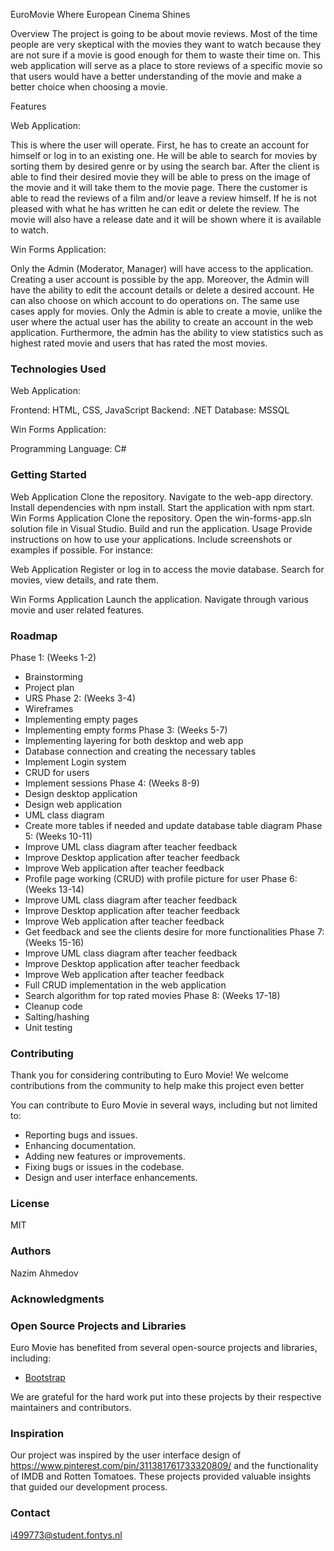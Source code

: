 EuroMovie
Where European Cinema Shines

Overview
The project is going to be about movie reviews. Most of the time people are very skeptical with the movies they want to watch because they are not sure if a movie is good enough for them to waste their time on. This web application will serve as a place to store reviews of a specific movie so that users would have a better understanding of the movie and make a better choice when choosing a movie. 


Features

Web Application:

This is where the user will operate. First, he has to create an account for himself or log in to an existing one. He will be able to search for movies by sorting them by desired genre or by using the search bar. After the client is able to find their desired movie they will be able to press on the image of the movie and it will take them to the movie page. There the customer is able to read the reviews of a film and/or leave a review himself. If he is not pleased with what he has written he can edit or delete the review. The movie will also have a release date and it will be shown where it is available to watch.

Win Forms Application:

Only the Admin (Moderator, Manager) will have access to the application. Creating a user account is possible by the app. Moreover, the Admin will have the ability to edit the account details or delete a desired account. He can also choose on which account to do operations on. The same use cases apply for movies. Only the Admin is able to create a movie, unlike the user where the actual user has the ability to create an account in the web application. Furthermore, the admin has the ability to view statistics such as highest rated movie and users that has rated the most movies.

### Technologies Used

Web Application:

Frontend: HTML, CSS, JavaScript
Backend: .NET
Database: MSSQL

Win Forms Application:

Programming Language: C#

### Getting Started

Web Application
Clone the repository.
Navigate to the web-app directory.
Install dependencies with npm install.
Start the application with npm start.
Win Forms Application
Clone the repository.
Open the win-forms-app.sln solution file in Visual Studio.
Build and run the application.
Usage
Provide instructions on how to use your applications. Include screenshots or examples if possible. For instance:

Web Application
Register or log in to access the movie database.
Search for movies, view details, and rate them.

Win Forms Application
Launch the application.
Navigate through various movie and user related features.

### Roadmap

Phase 1: (Weeks 1-2)
-	Brainstorming
-	Project plan
-	URS
Phase 2: (Weeks 3-4)
-	Wireframes
-	Implementing empty pages
-	Implementing empty forms
Phase 3: (Weeks 5-7)
-	Implementing layering for both desktop and web app
-	Database connection and creating the necessary tables
-	Implement Login system
-	CRUD for users
-	Implement sessions
Phase 4: (Weeks 8-9)
-	Design desktop application
-	Design web application
-	UML class diagram
-	Create more tables if needed and update database table diagram
Phase 5: (Weeks 10-11)
-	Improve UML class diagram after teacher feedback
-	Improve Desktop application after teacher feedback
-	Improve Web application after teacher feedback
-	Profile page working (CRUD) with profile picture for user
Phase 6: (Weeks 13-14)
-	Improve UML class diagram after teacher feedback
-	Improve Desktop application after teacher feedback
-	Improve Web application after teacher feedback
-	Get feedback and see the clients desire for more functionalities
Phase 7: (Weeks 15-16)
-	Improve UML class diagram after teacher feedback
-	Improve Desktop application after teacher feedback
-	Improve Web application after teacher feedback
-	Full CRUD implementation in the web application
-	Search algorithm for top rated movies
Phase 8: (Weeks 17-18)
-	Cleanup code
-	Salting/hashing
-	Unit testing


### Contributing
Thank you for considering contributing to Euro Movie! We welcome contributions from the community to help make this project even better

You can contribute to Euro Movie in several ways, including but not limited to:

- Reporting bugs and issues.
- Enhancing documentation.
- Adding new features or improvements.
- Fixing bugs or issues in the codebase.
- Design and user interface enhancements.

### License
MIT

### Authors
Nazim Ahmedov

### Acknowledgments

### Open Source Projects and Libraries

Euro Movie has benefited from several open-source projects and libraries, including:

- [Bootstrap](https://getbootstrap.com/)

We are grateful for the hard work put into these projects by their respective maintainers and contributors.

### Inspiration

Our project was inspired by the user interface design of https://www.pinterest.com/pin/311381761733320809/ and the functionality of IMDB and Rotten Tomatoes. These projects provided valuable insights that guided our development process.

### Contact
i499773@student.fontys.nl